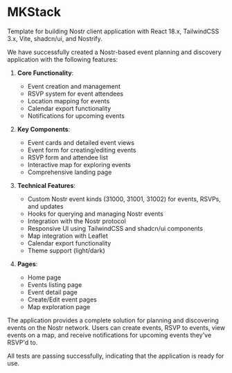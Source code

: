 # MKStack

Template for building Nostr client application with React 18.x, TailwindCSS 3.x, Vite, shadcn/ui, and Nostrify.

We have successfully created a Nostr-based event planning and discovery application with the following features:

1. **Core Functionality**:
   - Event creation and management
   - RSVP system for event attendees
   - Location mapping for events
   - Calendar export functionality
   - Notifications for upcoming events

2. **Key Components**:
   - Event cards and detailed event views
   - Event form for creating/editing events
   - RSVP form and attendee list
   - Interactive map for exploring events
   - Comprehensive landing page

3. **Technical Features**:
   - Custom Nostr event kinds (31000, 31001, 31002) for events, RSVPs, and updates
   - Hooks for querying and managing Nostr events
   - Integration with the Nostr protocol
   - Responsive UI using TailwindCSS and shadcn/ui components
   - Map integration with Leaflet
   - Calendar export functionality
   - Theme support (light/dark)

4. **Pages**:
   - Home page
   - Events listing page
   - Event detail page
   - Create/Edit event pages
   - Map exploration page

The application provides a complete solution for planning and discovering events on the Nostr network. Users can create events, RSVP to events, view events on a map, and receive notifications for upcoming events they've RSVP'd to.

All tests are passing successfully, indicating that the application is ready for use.
